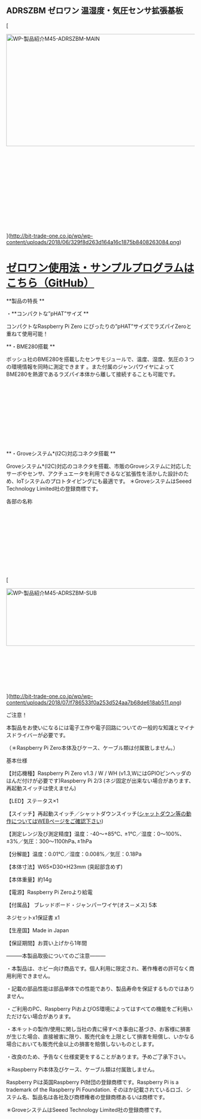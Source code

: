 <!--
---
name: adrszbm
class: board
type: other
formfactor: pHAT
manufacturer: BitTradeOne
description: ADRSZBM ゼロワン 温湿度・気圧センサ拡張基板
url: http://bit-trade-one.co.jp/product/module/adrszbm/
github: https://github.com/bit-trade-one/RasPi-Zero-One-Series/tree/master/1st/ADRSZBM_Enviroment_Sensor
buy: http://btoshop.jp/2018/07/02/4562469771830/
image: 'adrszbm.png'
pincount: 40
eeprom: no
power:
  '1':
  '2':
ground:
  '6':
  '9':
  '14':
  '20':
  '25':
  '30':
  '34':
  '39':
pin:
  '3':
    mode: i2c
  '5':
    mode: i2c
  '7':
    name: Enable
    mode: output
    active: high
i2c:
  '0x00':
    name: device display name
    device: chip name
-->
ADRSZBM ゼロワン 温湿度・気圧センサ拡張基板
--------------------------

[

<img alt="WP-製品紹介M45-ADRSZBM-MAIN" class="alignnone size-full wp-image-7562" height="300" sizes="(max-width: 696px) 100vw, 696px" src="http://bit-trade-one.co.jp/wp/wp-content/uploads/2018/06/329f8d263d164a16c1875b8408263084.png" srcset="http://bit-trade-one.co.jp/wp/wp-content/uploads/2018/06/329f8d263d164a16c1875b8408263084.png 696w, http://bit-trade-one.co.jp/wp/wp-content/uploads/2018/06/329f8d263d164a16c1875b8408263084-300x129.png 300w" width="696"/>

![WP-製品紹介M45-ADRSZBM-MAIN](data:image/svg+xml,%3Csvg%20xmlns=%22http://www.w3.org/2000/svg%22%20viewBox=%220%200%20696%20300%22%3E%3C/svg%3E)](http://bit-trade-one.co.jp/wp/wp-content/uploads/2018/06/329f8d263d164a16c1875b8408263084.png)

 **[ゼロワン使用法・サンプルプログラムはこちら（GitHub）](https://github.com/bit-trade-one/RasPi-Zero-One-Series)**
============================================================================================

**製品の特長   **

・**コンパクトな”pHAT”サイズ  **

コンパクトなRaspberry Pi Zero にぴったりの”pHAT”サイズでラズパイZeroと重ねて使用可能！

**・BME280搭載    **

ボッシュ社のBME280を搭載したセンサモジュールで、温度、湿度、気圧の３つの環境情報を同時に測定できます 。また付属のジャンパワイヤによってBME280を熱源であるラズパイ本体から離して接続することも可能です。

<img alt="" class="elementOfPhoto" src="https://llstock.s3-ap-northeast-1.amazonaws.com/uploads/photo/image/33837/middle\_stockimage.png?X-Amz-Algorithm=AWS4-HMAC-SHA256&amp;X-Amz-Credential=AKIAI7P6SP7G3K7DHTNA%2F20180629%2Fap-northeast-1%2Fs3%2Faws4\_request&amp;X-Amz-Date=20180629T095557Z&amp;X-Amz-Expires=600&amp;X-Amz-SignedHeaders=host&amp;X-Amz-Signature=34927c63f72e4969a40bafdd65300727f84bb39868406c292e987d80600ab633"/>

![](data:image/svg+xml,%3Csvg%20xmlns=%22http://www.w3.org/2000/svg%22%20viewBox=%220%200%20%20%22%3E%3C/svg%3E)

**・Groveシステム\*(I2C)対応コネクタ搭載 **

Groveシステム\*(I2C)対応のコネクタを搭載、市販のGroveシステムに対応したサーボやセンサ、アクチュエータを利用できるなど拡張性を活かした設計のため、IoTシステムのプロトタイピングにも最適です。 ＊GroveシステムはSeeed Technology Limited社の登録商標です。

各部の名称

<img alt="" class="elementOfPhoto" src="https://llstock.s3-ap-northeast-1.amazonaws.com/uploads/photo/image/37500/middle\_stockimage.png?X-Amz-Algorithm=AWS4-HMAC-SHA256&amp;X-Amz-Credential=AKIAI7P6SP7G3K7DHTNA%2F20180629%2Fap-northeast-1%2Fs3%2Faws4\_request&amp;X-Amz-Date=20180629T095557Z&amp;X-Amz-Expires=600&amp;X-Amz-SignedHeaders=host&amp;X-Amz-Signature=99c4ee8df8078f05a2c636fe2dc1265680ee86cfe13ab13d28e64f385787bcaa"/>

![](data:image/svg+xml,%3Csvg%20xmlns=%22http://www.w3.org/2000/svg%22%20viewBox=%220%200%20%20%22%3E%3C/svg%3E)

[

<img alt="WP-製品紹介M45-ADRSZBM-SUB" class="alignnone wp-image-7779 size-full" height="154" sizes="(max-width: 695px) 100vw, 695px" src="http://bit-trade-one.co.jp/wp/wp-content/uploads/2018/07/f786533f0a253d524aa7b68de618ab511.png" srcset="http://bit-trade-one.co.jp/wp/wp-content/uploads/2018/07/f786533f0a253d524aa7b68de618ab511.png 695w, http://bit-trade-one.co.jp/wp/wp-content/uploads/2018/07/f786533f0a253d524aa7b68de618ab511-300x66.png 300w" width="695"/>

![WP-製品紹介M45-ADRSZBM-SUB](data:image/svg+xml,%3Csvg%20xmlns=%22http://www.w3.org/2000/svg%22%20viewBox=%220%200%20695%20154%22%3E%3C/svg%3E)](http://bit-trade-one.co.jp/wp/wp-content/uploads/2018/07/f786533f0a253d524aa7b68de618ab511.png)

ご注意！

本製品をお使いになるには電子工作や電子回路についての一般的な知識とマイナスドライバーが必要です。

（＊Raspberry Pi Zero本体及びケース、ケーブル類は付属致しません。） 

基本仕様          

【対応機種】Raspberry Pi Zero v1.3 / W / WH (v1.3,WにはGPIOピンヘッダのはんだ付けが必要です)Raspberry Pi 2/3 (ネジ固定が出来ない場合があります、再起動スイッチは使えません)

【LED】ステータス×1

【スイッチ】再起動スイッチ／シャットダウンスイッチ([シャットダウン等の動作についてはWEBページをご確認下さい](http://bit-trade-one.co.jp/blog/201807032/))

【測定レンジ及び測定精度】温度：-40～+85℃､ ±1℃／湿度：0～100%、±3%／気圧：300～1100hPa､±1hPa

【分解能】温度：0.01℃／湿度：0.008%／気圧：0.18Pa

【本体寸法】W65×D30×H23mm (突起部含めず)

【本体重量】約14g

【電源】Raspberry Pi Zeroより給電

【付属品】 ブレッドボード・ジャンパーワイヤ(オス－メス) 5本

ネジセットx1保証書 x1

【生産国】Made in Japan

【保証期間】お買い上げから1年間

―――本製品取扱についてのご注意―――       

・本製品は、ホビー向け商品です。個人利用に限定され、著作権者の許可なく商用利用できません。  

・記載の部品性能は部品単体での性能であり、製品寿命を保証するものではありません。   

・ご利用のPC、Raspberry PiおよびOS環境によってはすべての機能をご利用いただけない場合があります。 

・本キットの製作/使用に関し当社の責に帰すべき事由に基づき、お客様に損害が生じた場合、直接被害に限り、販売代金を上限として損害を賠償し、いかなる場合においても販売代金以上の損害を賠償しないものとします。

・改良のため、予告なく仕様変更をすることがあります。予めご了承下さい。    

＊Raspberry Pi本体及びケース、ケーブル類は付属致しません。     

Raspberry Piは英国Raspberry Pi財団の登録商標です。Raspberry Pi is a trademark of the Raspberry Pi Foundation. そのほか記載されているロゴ、システム名、製品名は各社及び商標権者の登録商標あるいは商標です。

＊GroveシステムはSeeed Technology Limited社の登録商標です。
